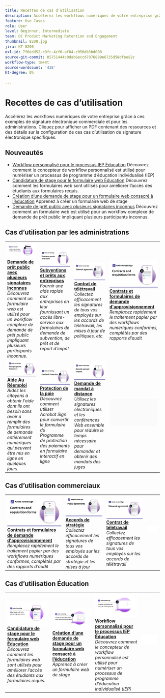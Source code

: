 ```yaml
---
title: Recettes de cas d’utilisation
description: Accélérez les workflows numériques de votre entreprise grâce à ces exemples de signature électronique commerciale et pour les administrations
feature: Use Cases
role: User
level: Beginner, Intermediate
team: DC Product Marketing Retention and Engagement
thumbnail: 8200.jpg
jira: KT-8200
exl-id: 7f6edd52-c3fc-4cf0-af84-c956db3bd008
source-git-commit: 05751444c0dab6eccd7076889e8735d58dfee82c
workflow-type: tm+mt
source-wordcount: '438'
ht-degree: 0%

---
```


# Recettes de cas d’utilisation

Accélérez les workflows numériques de votre entreprise grâce à ces exemples de signature électronique commerciale et pour les administrations. Cliquez pour afficher un PDF contenant des ressources et des détails sur la configuration de ces cas d’utilisation de signature électronique spécifiques.

## Nouveautés

* [Workflow personnalisé pour le processus IEP Éducation](usecase-edu-iep.md)
Découvrez comment le concepteur de workflow personnalisé est utilisé pour numériser un processus de programme d’éducation individualisé (IEP)
* [Candidature de stage pour le formulaire web Éducation](usecase-edu-intern.md)
Découvrez comment les formulaires web sont utilisés pour améliorer l’accès des étudiants aux formulaires requis.
* [Création d’une demande de stage pour un formulaire web consacré à l’éducation](usecase-edu-intern-create.md)
Apprenez à créer un formulaire web de stage
* [Demande de prêt public avec plusieurs signataires inconnus](webform-multiple-signers.md)
Découvrez comment un formulaire web est utilisé pour un workflow complexe de demande de prêt public impliquant plusieurs participants inconnus.

## Cas d’utilisation par les administrations

<table style="table-layout:fixed">
<tr>
  <td>
    <a href="webform-multiple-signers.md">
      <img alt="Demande de prêt public avec plusieurs signataires inconnus" src="../assets/Web-form-unknown.png" />
    </a>
    <div>
    <a href="webform-multiple-signers.md"><strong>Demande de prêt public avec plusieurs signataires inconnus</strong></a>
    </div>
    <em>Découvrez comment un formulaire web est utilisé pour un workflow complexe de demande de prêt public impliquant plusieurs participants inconnus.</em>
    <br>
  </td> 
  <td>
    <a href="usecasegovgrants.md">
      <img alt="Subventions et prêts aux entreprises" src="../assets/UC_Business.png" />
    </a>
    <div>
    <a href="usecasegovgrants.md"><strong>Subventions et prêts aux entreprises</strong></a>
    </div>
    <em>Fournir une aide rapide aux entreprises en leur fournissant un accès libre-service aux formulaires de demande de subvention, de prêt et de report d'impôt</em>
    <br>
  </td> 
  <td>
    <a href="usecasegovtelework.md">
      <img alt="Contrat de télétravail" src="../assets/UC_MegasignR.png" />
    </a>
    <div>
    <a href="usecasegovtelework.md"><strong>Contrat de télétravail</strong></a>
    </div>
    <em>Collectez efficacement les signatures de tous vos employés sur les accords de télétravail, les mises à jour de politiques, etc.</em>
    <br>
  </td>
  <td>
    <a href="usecasegovcontracts.md">
      <img alt="Contrats et formulaires de demande d&apos;approvisionnement" src="../assets/UC_WorkflowR.png" />
    </a>
    <div>
    <a href="usecasegovcontracts.md"><strong>Contrats et formulaires de demande d'approvisionnement</strong></a>
    </div>
    <em>Remplacez rapidement le traitement papier par des workflows numériques conformes, complétés par des rapports d’audit</em>
    <br>
  </td>
</tr>
<tr>
 <td>
    <a href="usecasegovreemployment.md">
      <img alt="Aide Au Réemploi" src="../assets/UC_WebformsR.png" />
    </a>
    <div>
    <a href="usecasegovreemployment.md"><strong>Aide Au Réemploi</strong></a>
    </div>
    <em>Aidez les citoyens à obtenir l'aide dont ils ont besoin sans avoir à remplir des formulaires de demande entièrement numériques qui peuvent être mis en ligne en quelques jours</em>
    <br>
  </td>
  <td>
    <a href="usecasegovpaycheck.md">
      <img alt="Protection de la paie" src="../assets/UC_PaycheckProtectionR.png" />
    </a>
    <div>
    <a href="usecasegovpaycheck.md"><strong>Protection de la paie</strong></a>
    </div>
    <em>Découvrez comment utiliser Acrobat Sign pour convertir le formulaire du Programme de protection des paiements en formulaire interactif en ligne</em>
    <br>
  </td>
  <td>
    <a href="usecasegovremote.md">
      <img alt="Demande de mandat à distance" src="../assets/UC_Remote_WarrantR.png" />
    </a>
    <div>
    <a href="usecasegovremote.md"><strong>Demande de mandat à distance</strong></a>
    </div>
    <em>Utilisez les signatures électroniques et les conférences Web ensemble pour réduire le temps nécessaire pour demander et obtenir des mandats des juges</em>
    <br>
  </td>
  <td>
    <img alt="Espaceur" src="../assets/Grayspacer.png" />
    <div>
    <br>
  </td>
</tr>
</table>

## Cas d’utilisation commerciaux

<table style="table-layout:fixed">
<tr>
  <td>
    <a href="usecasecomcontracts.md">
      <img alt="Contrats et formulaires de demande d&apos;approvisionnement" src="../assets/UC_WorkflowR.png" />
    </a>
    <div>
    <a href="usecasecomcontracts.md"><strong>Contrats et formulaires de demande d'approvisionnement</strong></a>
    </div>
    <em>Remplacez rapidement le traitement papier par des workflows numériques conformes, complétés par des rapports d’audit</em>
    <br>
  </td> 
  <td>
    <a href="usecasecompolicy.md">
      <img alt="Accords de stratégie" src="../assets/UC_Policy.png" />
    </a>
    <div>
    <a href="usecasecompolicy.md"><strong>Accords de stratégie</strong></a>
    </div>
    <em>Collectez efficacement les signatures de tous vos employés sur les accords de stratégie et les mises à jour</em>
    <br>
  </td>
  <td>
    <a href="usecasecomtelework.md">
      <img alt="Contrat de télétravail" src="../assets/UC_MegasignR.png" />
    </a>
    <div>
    <a href="usecasecomtelework.md"><strong>Contrat de télétravail</strong></a>
    </div>
    <em>Collectez efficacement les signatures de tous vos employés sur les accords de télétravail</em>
    <br>
  </td>
  <td>
    <img alt="Espaceur" src="../assets/Whitespacer.png" />
    <div>
    <br>
  </td>
</tr>
</table>

## Cas d’utilisation Éducation

<table style="table-layout:fixed">
<tr>
  <td>
    <a href="usecase-edu-intern.md">
      <img alt="Candidature de stage pour le formulaire web Éducation" src="../assets/Webform-internship.png" />
    </a>
    <div>
    <a href="usecase-edu-intern.md"><strong>Candidature de stage pour le formulaire web Éducation</strong></a>
    </div>
    <em>Découvrez comment les formulaires web sont utilisés pour améliorer l’accès des étudiants aux formulaires requis.</em>
    <br>
  </td> 
  <td>
    <a href="usecase-edu-intern-create.md">
      <img alt="Création d’une demande de stage pour un formulaire web consacré à l’éducation" src="../assets/Webform-internship-create.png" />
    </a>
    <div>
    <a href="usecase-edu-intern-create.md"><strong>Création d’une demande de stage pour un formulaire web consacré à l’éducation</strong></a>
    </div>
    <em>Apprenez à créer un formulaire web de stage</em>
    <br>
  </td> 
  <td>
    <a href="usecase-edu-iep.md">
      <img alt="Workflow personnalisé pour le processus IEP Éducation" src="../assets/Workflow-iep.png" />
    </a>
    <div>
    <a href="usecase-edu-iep.md"><strong>Workflow personnalisé pour le processus IEP Éducation</strong></a>
    </div>
    <em>Découvrez comment le concepteur de workflow personnalisé est utilisé pour numériser un processus de programme d’éducation individualisé (IEP)</em>
    <br>
  </td>
  <td>
    <img alt="Espaceur" src="../assets/Whitespacer.png" />
    <div>
    <br>
  </td>
</tr>
</table>

